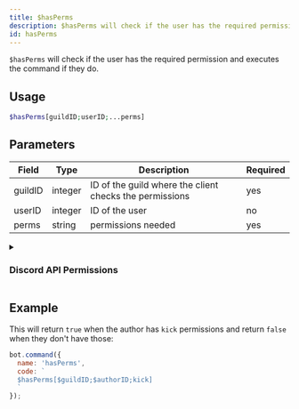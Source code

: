 ```yaml
---
title: $hasPerms 
description: $hasPerms will check if the user has the required permission and executes the command if they do.
id: hasPerms
---
```


`$hasPerms` will check if the user has the required permission and executes the command if they do.

## Usage

```php
$hasPerms[guildID;userID;...perms]
```

## Parameters 


| Field     | Type    | Description                                        | Required |
|-----------|---------|----------------------------------------------------|----------|
| guildID   | integer | ID of the guild where the client checks the permissions                             | yes      |
| userID    | integer | ID of the user          | no       |
| perms     | string  | permissions needed                    | yes      |

<details>
  <summary> <h3> Discord API Permissions </h3></summary>

| Permission         |                                                    |
|--------------------|----------------------------------------------------|
| createinvite         |              Permission to create guild invites                        |
| kick         |                   Permission to kick guild members                                 |
| ban         |              Permission to ban guild members                                      |
| admin         |             Administrator Permissions                                       |
| managechannel         |                           Permission to manage guild channels                        |
| manageserver         |              Permissions to modify server settings                                      |
| addreactions         |           Permissions to add reactions                                         |
| viewauditlog         |            Permission to view the guild's audit log                                        |
| priorityspeaker         |              Priority Speaker                                      |
| stream         |                         Permission to stream in voice channels                         |
| viewchannel         |                    Permission to view a certain channel                                |
| sendmessage         |           Permission to send messages in a certain channel                                         |
| sendtts         |              Permission to send Text-To-Speech messages                                      |
| managemessages         |     Permission to manage messages                                               |
| embedlinks         |                Permission to embed links                                    |
| attachfiles         |                   Permission to attach files                                 |
| readmessagehistory         |                  Permission to read the message history within a certain channel                                  |
| mentioneveryone         |            Permission to mention `@everyone` and all roles                                    |
| externalemojis         |            Permission to use external emojis                                       |
| viewguildinsights         |           Permission to view guild insights                                         |
| connect         |          Permission to connect to voice channels and stages                                          |
| mutemembers         |              Permission to mute members in voice channels                                      |
| deafenmembers         |             Permission to deafen members in voice channels                                      |
| movemembers         |              Permission to move members between voice channels                                      |
| usevad         |                Permission to use voice-activity-detection                                    |
| changenickname         |           Permission to change your own nickname                                         |
| managenicknames         |        Permission to manage other members nicknames                                            |
| manageroles         |            Permission to manage roles                                        |
| managewebhooks         |        Permission to manage webhooks                                            |
| manageemojisandstickers         |         Permission to manage emojis and stickers                                           |
| useappcmds         |                  Permission to use application commands                                  |
| requesttospeak         |               Permission to use request-to-speak in stages                                     |
| manageevents         |            Permission to manage events                                        |
| managethreads         |           Permission to manage threads                                         |
| usepublicthreads         |         Permission to use public threads                                           |
| useprivatethreads         |         Permission to use private threads                                           |
| createpublicthreads         |        Permission to create public threads                                            |
| createprivatethreads         |      Permission to create private threads                                              |
| externalstickers         |          Permission to use extrernal stickers                                          |
| sendmessageinthreads         |       Permission to send messages in threads                                             |
| startembeddedactivities         |      Permission to start activities within voice channels                                              |
| moderatemembers         |           Permission to timeout and remove timeouts from guild members                                         |

</details>

## Example

This will return `true` when the author has `kick` permissions and return `false` when they don't have those:

```javascript
bot.command({
  name: 'hasPerms',
  code: `
  $hasPerms[$guildID;$authorID;kick]
  `
});
```
